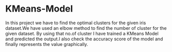 # KMeans-Model
In this project we have to find the optimal clusters for the given iris dataset.We have used an elbow method to find the number of cluster for the given dataset.
By using that no.of cluster I have trained a KMeans Model and predicted the output.I also check the accuracy score of the model and finally represents the value graphically. 

